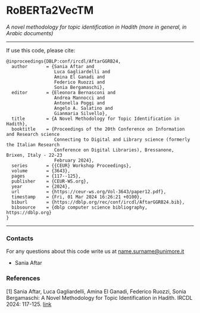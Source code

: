 # RoBERTa2VecTM
_A novel methodology for topic identification in Hadith (more in general, in Arabic documents)_

---

If use this code, please cite:

```
@inproceedings{DBLP:conf/ircdl/AftarGGRB24,
  author       = {Sania Aftar and
                  Luca Gagliardelli and
                  Amina El Ganadi and
                  Federico Ruozzi and
                  Sonia Bergamaschi},
  editor       = {Eleonora Bernasconi and
                  Andrea Mannocci and
                  Antonella Poggi and
                  Angelo A. Salatino and
                  Gianmaria Silvello},
  title        = {A Novel Methodology for Topic Identification in Hadith},
  booktitle    = {Proceedings of the 20th Conference on Information and Research science
                  Connecting to Digital and Library science (formerly the Italian Research
                  Conference on Digital Libraries), Bressanone, Brixen, Italy - 22-23
                  February 2024},
  series       = {{CEUR} Workshop Proceedings},
  volume       = {3643},
  pages        = {117--125},
  publisher    = {CEUR-WS.org},
  year         = {2024},
  url          = {https://ceur-ws.org/Vol-3643/paper12.pdf},
  timestamp    = {Fri, 01 Mar 2024 16:26:21 +0100},
  biburl       = {https://dblp.org/rec/conf/ircdl/AftarGGRB24.bib},
  bibsource    = {dblp computer science bibliography, https://dblp.org}
}
```

---


### Contacts
For any questions about this code write us at name.surname@unimore.it
* Sania Aftar


### References
[1] Sania Aftar, Luca Gagliardelli, Amina El Ganadi, Federico Ruozzi, Sonia Bergamaschi: A Novel Methodology for Topic Identification in Hadith. IRCDL 2024: 117-125. [link](https://ceur-ws.org/Vol-3643/paper12.pdf)
